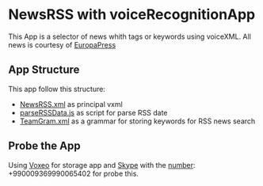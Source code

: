 # NewsRSS with voiceRecognitionApp
This App is a selector of news whith tags or keywords using voiceXML.
All news is courtesy of [EuropaPress](http://www.europapress.es)

## App Structure
This app follow this structure:
 - [NewsRSS.xml]() as principal vxml
 - [parseRSSData.js]() as script for parse RSS date
 - [TeamGram.xml]() as a grammar for storing keywords for RSS news search

## Probe the App
Using [Voxeo](https://evolution.voxeo.com) for storage app and [Skype](http://www.skype.com) with the 
[number](<skype:+990009369990065402?call>): +990009369990065402 for probe this.
